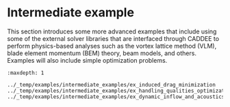 # Intermediate example

This section introduces some more advanced examples that include using some of the external solver libraries that are interfaced through CADDEE to perform physics-based analyses such as the vortex lattice method (VLM), blade element momentum (BEM) theory, beam models, and others.
Examples will also include simple optimization problems. 


```{toctree}
:maxdepth: 1

../_temp/examples/intermediate_examples/ex_induced_drag_minimization
../_temp/examples/intermediate_examples/ex_handling_qualities_optimization
../_temp/examples/intermediate_examples/ex_dynamic_inflow_and_acoustics
```